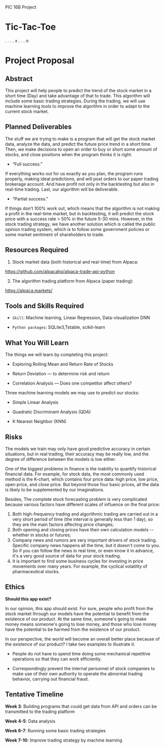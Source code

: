 PIC 16B Project

# Tic-Tac-Toe
. . .
. x .
. . o


# Project Proposal

## Abstract

This project will help people to predict the trend of the stock market in a short time (Day) and take advantage of that to trade. This algorithm will include some basic trading strategies. During the trading, we will use machine learning tools to improve the algorithm in order to adapt to the current stock market.

## Planned Deliverables

The stuff we are trying to make is a program that will get the stock market data, analyze the data, and predict the future price trend in a short time. Then, we make decisions to open an order to buy or short some amount of stocks, and close positions when the program thinks it is right.

* “Full success.” 

If everything works out for us exactly as you plan, the program runs properly, making ideal predictions, and will post orders to our paper trading brokerage account. And have profit not only in the backtesting but also in real-time trading. Last, our algorithm will be deliverable.

* “Partial success.” 

If things don’t 100% work out, which means that the algorithm is not making a profit in the real-time market, but in backtesting, it will predict the stock price with a success rate > 50% in the future 5-30 mins. However, in the stock trading strategy, we have another solution which is called the public opinion trading system, which is to follow some government policies or some market sentiment of shareholders to trade.

## Resources Required

1. Stock market data (both historical and real-time) from Alpaca:

https://github.com/alpacahq/alpaca-trade-api-python

2. The algorithm trading platform from Alpaca (paper trading):

https://alpaca.markets/

## Tools and Skills Required

* `Skill`: Machine learning, Linear Regression, Data-visualization DNN

* `Python packages`: SQLite3,Tstable, scikit-learn


## What You Will Learn

The things we will learn by completing this project:

* Exploring Rolling Mean and Return Rate of Stocks
 
* Return Deviation — to determine risk and return
 
* Correlation Analysis — Does one competitor affect others?
 
Three machine learning models we may use to predict our stocks:

* Simple Linear Analysis

* Quadratic Discriminant Analysis (QDA)

* K Nearest Neighbor (KNN)

## Risks

The models we train may only have good predictive accuracy in certain situations, but in real trading, their accuracy may be really low, and the degree of difference between the models is low either.
 
One of the biggest problems in finance is the inability to quantify historical financial data. For example, for stock data, the most commonly used method is the K-chart, which contains four price data: high price, low price, open price, and close price. But beyond those four basic prices, all the data is likely to be supplemented by our imaginations.
 
Besides, The complete stock forecasting problem is very complicated because various factors have different scales of influence on the final price:
 
1. Both high-frequency trading and algorithmic trading are carried out in a very short period of time (the interval is generally less than 1 day), so they are the main factors affecting price changes;
2. Both opening and closing prices have their own calculation models -- whether in stocks or futures;
3. Company news and rumors are very important drivers of stock trading. Specific company news happens all the time, but it doesn't come to you. So if you can follow the news in real time, or even know it in advance, it's a very good source of data for your stock trading.
4. It is important to find some business cycles for investing in price movements over many years. For example, the cyclical volatility of pharmaceutical stocks.

## Ethics
 
**Should this app exist?**
 
In our opinion, this app should exist. For sure, people who profit from the stock market through our models have the potential to benefit from the existence of our product. At the same time, someone's going to make money means someone's going to lose money, and those who lose money have the potential to be harmed from the existence of our product.

In our perspective, the world will become an overall better place because of the existence of our product? I take two examples to illustrate it.

* People do not have to spend time doing some mechanical repetitive operations so that they can work efficiently.
 
* Correspondingly prevent the internal personnel of stock companies to make use of their own authority to operate the abnormal trading behavior, carrying out financial fraud.

## Tentative Timeline

**Week 3**: Building programs that could get data from API and orders can be transmitted to the trading platform

**Week 4-5**: Data analysis 

**Week 6-7**: Running some basic trading strategies

**Week 7-10**: Improve trading strategy by machine learning
